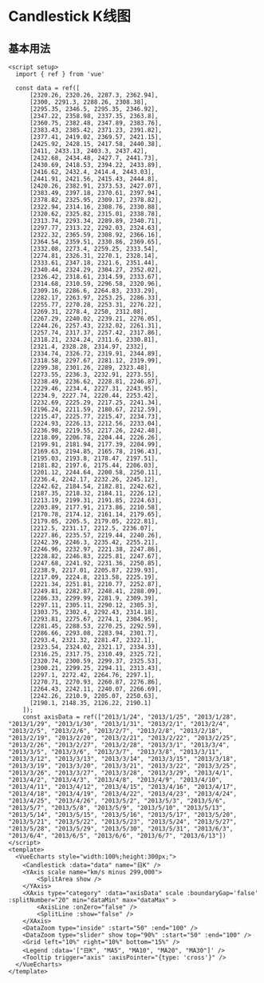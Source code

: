# Candlestick K线图

<script setup>
  import { ref } from 'vue'

  const data = ref([
      [2320.26, 2320.26, 2287.3, 2362.94],
      [2300, 2291.3, 2288.26, 2308.38],
      [2295.35, 2346.5, 2295.35, 2346.92],
      [2347.22, 2358.98, 2337.35, 2363.8],
      [2360.75, 2382.48, 2347.89, 2383.76],
      [2383.43, 2385.42, 2371.23, 2391.82],
      [2377.41, 2419.02, 2369.57, 2421.15],
      [2425.92, 2428.15, 2417.58, 2440.38],
      [2411, 2433.13, 2403.3, 2437.42],
      [2432.68, 2434.48, 2427.7, 2441.73],
      [2430.69, 2418.53, 2394.22, 2433.89],
      [2416.62, 2432.4, 2414.4, 2443.03],
      [2441.91, 2421.56, 2415.43, 2444.8],
      [2420.26, 2382.91, 2373.53, 2427.07],
      [2383.49, 2397.18, 2370.61, 2397.94],
      [2378.82, 2325.95, 2309.17, 2378.82],
      [2322.94, 2314.16, 2308.76, 2330.88],
      [2320.62, 2325.82, 2315.01, 2338.78],
      [2313.74, 2293.34, 2289.89, 2340.71],
      [2297.77, 2313.22, 2292.03, 2324.63],
      [2322.32, 2365.59, 2308.92, 2366.16],
      [2364.54, 2359.51, 2330.86, 2369.65],
      [2332.08, 2273.4, 2259.25, 2333.54],
      [2274.81, 2326.31, 2270.1, 2328.14],
      [2333.61, 2347.18, 2321.6, 2351.44],
      [2340.44, 2324.29, 2304.27, 2352.02],
      [2326.42, 2318.61, 2314.59, 2333.67],
      [2314.68, 2310.59, 2296.58, 2320.96],
      [2309.16, 2286.6, 2264.83, 2333.29],
      [2282.17, 2263.97, 2253.25, 2286.33],
      [2255.77, 2270.28, 2253.31, 2276.22],
      [2269.31, 2278.4, 2250, 2312.08],
      [2267.29, 2240.02, 2239.21, 2276.05],
      [2244.26, 2257.43, 2232.02, 2261.31],
      [2257.74, 2317.37, 2257.42, 2317.86],
      [2318.21, 2324.24, 2311.6, 2330.81],
      [2321.4, 2328.28, 2314.97, 2332],
      [2334.74, 2326.72, 2319.91, 2344.89],
      [2318.58, 2297.67, 2281.12, 2319.99],
      [2299.38, 2301.26, 2289, 2323.48],
      [2273.55, 2236.3, 2232.91, 2273.55],
      [2238.49, 2236.62, 2228.81, 2246.87],
      [2229.46, 2234.4, 2227.31, 2243.95],
      [2234.9, 2227.74, 2220.44, 2253.42],
      [2232.69, 2225.29, 2217.25, 2241.34],
      [2196.24, 2211.59, 2180.67, 2212.59],
      [2215.47, 2225.77, 2215.47, 2234.73],
      [2224.93, 2226.13, 2212.56, 2233.04],
      [2236.98, 2219.55, 2217.26, 2242.48],
      [2218.09, 2206.78, 2204.44, 2226.26],
      [2199.91, 2181.94, 2177.39, 2204.99],
      [2169.63, 2194.85, 2165.78, 2196.43],
      [2195.03, 2193.8, 2178.47, 2197.51],
      [2181.82, 2197.6, 2175.44, 2206.03],
      [2201.12, 2244.64, 2200.58, 2250.11],
      [2236.4, 2242.17, 2232.26, 2245.12],
      [2242.62, 2184.54, 2182.81, 2242.62],
      [2187.35, 2218.32, 2184.11, 2226.12],
      [2213.19, 2199.31, 2191.85, 2224.63],
      [2203.89, 2177.91, 2173.86, 2210.58],
      [2170.78, 2174.12, 2161.14, 2179.65],
      [2179.05, 2205.5, 2179.05, 2222.81],
      [2212.5, 2231.17, 2212.5, 2236.07],
      [2227.86, 2235.57, 2219.44, 2240.26],
      [2242.39, 2246.3, 2235.42, 2255.21],
      [2246.96, 2232.97, 2221.38, 2247.86],
      [2228.82, 2246.83, 2225.81, 2247.67],
      [2247.68, 2241.92, 2231.36, 2250.85],
      [2238.9, 2217.01, 2205.87, 2239.93],
      [2217.09, 2224.8, 2213.58, 2225.19],
      [2221.34, 2251.81, 2210.77, 2252.87],
      [2249.81, 2282.87, 2248.41, 2288.09],
      [2286.33, 2299.99, 2281.9, 2309.39],
      [2297.11, 2305.11, 2290.12, 2305.3],
      [2303.75, 2302.4, 2292.43, 2314.18],
      [2293.81, 2275.67, 2274.1, 2304.95],
      [2281.45, 2288.53, 2270.25, 2292.59],
      [2286.66, 2293.08, 2283.94, 2301.7],
      [2293.4, 2321.32, 2281.47, 2322.1],
      [2323.54, 2324.02, 2321.17, 2334.33],
      [2316.25, 2317.75, 2310.49, 2325.72],
      [2320.74, 2300.59, 2299.37, 2325.53],
      [2300.21, 2299.25, 2294.11, 2313.43],
      [2297.1, 2272.42, 2264.76, 2297.1],
      [2270.71, 2270.93, 2260.87, 2276.86],
      [2264.43, 2242.11, 2240.07, 2266.69],
      [2242.26, 2210.9, 2205.07, 2250.63],
      [2190.1, 2148.35, 2126.22, 2190.1]
    ]);
    const axisData = ref(["2013/1/24", "2013/1/25", "2013/1/28", "2013/1/29", "2013/1/30", "2013/1/31", "2013/2/1", "2013/2/4", "2013/2/5", "2013/2/6", "2013/2/7", "2013/2/8", "2013/2/18", "2013/2/19", "2013/2/20", "2013/2/21", "2013/2/22", "2013/2/25", "2013/2/26", "2013/2/27", "2013/2/28", "2013/3/1", "2013/3/4", "2013/3/5", "2013/3/6", "2013/3/7", "2013/3/8", "2013/3/11", "2013/3/12", "2013/3/13", "2013/3/14", "2013/3/15", "2013/3/18", "2013/3/19", "2013/3/20", "2013/3/21", "2013/3/22", "2013/3/25", "2013/3/26", "2013/3/27", "2013/3/28", "2013/3/29", "2013/4/1", "2013/4/2", "2013/4/3", "2013/4/8", "2013/4/9", "2013/4/10", "2013/4/11", "2013/4/12", "2013/4/15", "2013/4/16", "2013/4/17", "2013/4/18", "2013/4/19", "2013/4/22", "2013/4/23", "2013/4/24", "2013/4/25", "2013/4/26", "2013/5/2", "2013/5/3", "2013/5/6", "2013/5/7", "2013/5/8", "2013/5/9", "2013/5/10", "2013/5/13", "2013/5/14", "2013/5/15", "2013/5/16", "2013/5/17", "2013/5/20", "2013/5/21", "2013/5/22", "2013/5/23", "2013/5/24", "2013/5/27", "2013/5/28", "2013/5/29", "2013/5/30", "2013/5/31", "2013/6/3", "2013/6/4", "2013/6/5", "2013/6/6", "2013/6/7", "2013/6/13"])
</script>

## 基本用法

<VueEcharts style="width:100%;height:300px;">
  <Candlestick :data="data" name="日K" />
  <YAxis scale name="km/s minus 299,000">
      <SplitArea show />
  </YAxis>
  <XAxis type="category" :data="axisData" scale :boundaryGap='false'  :splitNumber="20" min="dataMin" max="dataMax" >
      <AxisLine :onZero="false" />
      <SplitLine :show="false" />
  </XAxis>
  <DataZoom type="inside" :start="50" :end="100" />
  <DataZoom type="slider" show top="90%" :start="50" :end="100" />
  <Grid left="10%" right="10%" bottom="15%" />
  <Legend :data='["日K", "MA5", "MA10", "MA20", "MA30"]' />
  <Tooltip trigger="axis" :axisPointer="{type: 'cross'}" />
</VueEcharts>

```vue
<script setup>
  import { ref } from 'vue'

  const data = ref([
      [2320.26, 2320.26, 2287.3, 2362.94],
      [2300, 2291.3, 2288.26, 2308.38],
      [2295.35, 2346.5, 2295.35, 2346.92],
      [2347.22, 2358.98, 2337.35, 2363.8],
      [2360.75, 2382.48, 2347.89, 2383.76],
      [2383.43, 2385.42, 2371.23, 2391.82],
      [2377.41, 2419.02, 2369.57, 2421.15],
      [2425.92, 2428.15, 2417.58, 2440.38],
      [2411, 2433.13, 2403.3, 2437.42],
      [2432.68, 2434.48, 2427.7, 2441.73],
      [2430.69, 2418.53, 2394.22, 2433.89],
      [2416.62, 2432.4, 2414.4, 2443.03],
      [2441.91, 2421.56, 2415.43, 2444.8],
      [2420.26, 2382.91, 2373.53, 2427.07],
      [2383.49, 2397.18, 2370.61, 2397.94],
      [2378.82, 2325.95, 2309.17, 2378.82],
      [2322.94, 2314.16, 2308.76, 2330.88],
      [2320.62, 2325.82, 2315.01, 2338.78],
      [2313.74, 2293.34, 2289.89, 2340.71],
      [2297.77, 2313.22, 2292.03, 2324.63],
      [2322.32, 2365.59, 2308.92, 2366.16],
      [2364.54, 2359.51, 2330.86, 2369.65],
      [2332.08, 2273.4, 2259.25, 2333.54],
      [2274.81, 2326.31, 2270.1, 2328.14],
      [2333.61, 2347.18, 2321.6, 2351.44],
      [2340.44, 2324.29, 2304.27, 2352.02],
      [2326.42, 2318.61, 2314.59, 2333.67],
      [2314.68, 2310.59, 2296.58, 2320.96],
      [2309.16, 2286.6, 2264.83, 2333.29],
      [2282.17, 2263.97, 2253.25, 2286.33],
      [2255.77, 2270.28, 2253.31, 2276.22],
      [2269.31, 2278.4, 2250, 2312.08],
      [2267.29, 2240.02, 2239.21, 2276.05],
      [2244.26, 2257.43, 2232.02, 2261.31],
      [2257.74, 2317.37, 2257.42, 2317.86],
      [2318.21, 2324.24, 2311.6, 2330.81],
      [2321.4, 2328.28, 2314.97, 2332],
      [2334.74, 2326.72, 2319.91, 2344.89],
      [2318.58, 2297.67, 2281.12, 2319.99],
      [2299.38, 2301.26, 2289, 2323.48],
      [2273.55, 2236.3, 2232.91, 2273.55],
      [2238.49, 2236.62, 2228.81, 2246.87],
      [2229.46, 2234.4, 2227.31, 2243.95],
      [2234.9, 2227.74, 2220.44, 2253.42],
      [2232.69, 2225.29, 2217.25, 2241.34],
      [2196.24, 2211.59, 2180.67, 2212.59],
      [2215.47, 2225.77, 2215.47, 2234.73],
      [2224.93, 2226.13, 2212.56, 2233.04],
      [2236.98, 2219.55, 2217.26, 2242.48],
      [2218.09, 2206.78, 2204.44, 2226.26],
      [2199.91, 2181.94, 2177.39, 2204.99],
      [2169.63, 2194.85, 2165.78, 2196.43],
      [2195.03, 2193.8, 2178.47, 2197.51],
      [2181.82, 2197.6, 2175.44, 2206.03],
      [2201.12, 2244.64, 2200.58, 2250.11],
      [2236.4, 2242.17, 2232.26, 2245.12],
      [2242.62, 2184.54, 2182.81, 2242.62],
      [2187.35, 2218.32, 2184.11, 2226.12],
      [2213.19, 2199.31, 2191.85, 2224.63],
      [2203.89, 2177.91, 2173.86, 2210.58],
      [2170.78, 2174.12, 2161.14, 2179.65],
      [2179.05, 2205.5, 2179.05, 2222.81],
      [2212.5, 2231.17, 2212.5, 2236.07],
      [2227.86, 2235.57, 2219.44, 2240.26],
      [2242.39, 2246.3, 2235.42, 2255.21],
      [2246.96, 2232.97, 2221.38, 2247.86],
      [2228.82, 2246.83, 2225.81, 2247.67],
      [2247.68, 2241.92, 2231.36, 2250.85],
      [2238.9, 2217.01, 2205.87, 2239.93],
      [2217.09, 2224.8, 2213.58, 2225.19],
      [2221.34, 2251.81, 2210.77, 2252.87],
      [2249.81, 2282.87, 2248.41, 2288.09],
      [2286.33, 2299.99, 2281.9, 2309.39],
      [2297.11, 2305.11, 2290.12, 2305.3],
      [2303.75, 2302.4, 2292.43, 2314.18],
      [2293.81, 2275.67, 2274.1, 2304.95],
      [2281.45, 2288.53, 2270.25, 2292.59],
      [2286.66, 2293.08, 2283.94, 2301.7],
      [2293.4, 2321.32, 2281.47, 2322.1],
      [2323.54, 2324.02, 2321.17, 2334.33],
      [2316.25, 2317.75, 2310.49, 2325.72],
      [2320.74, 2300.59, 2299.37, 2325.53],
      [2300.21, 2299.25, 2294.11, 2313.43],
      [2297.1, 2272.42, 2264.76, 2297.1],
      [2270.71, 2270.93, 2260.87, 2276.86],
      [2264.43, 2242.11, 2240.07, 2266.69],
      [2242.26, 2210.9, 2205.07, 2250.63],
      [2190.1, 2148.35, 2126.22, 2190.1]
    ]);
    const axisData = ref(["2013/1/24", "2013/1/25", "2013/1/28", "2013/1/29", "2013/1/30", "2013/1/31", "2013/2/1", "2013/2/4", "2013/2/5", "2013/2/6", "2013/2/7", "2013/2/8", "2013/2/18", "2013/2/19", "2013/2/20", "2013/2/21", "2013/2/22", "2013/2/25", "2013/2/26", "2013/2/27", "2013/2/28", "2013/3/1", "2013/3/4", "2013/3/5", "2013/3/6", "2013/3/7", "2013/3/8", "2013/3/11", "2013/3/12", "2013/3/13", "2013/3/14", "2013/3/15", "2013/3/18", "2013/3/19", "2013/3/20", "2013/3/21", "2013/3/22", "2013/3/25", "2013/3/26", "2013/3/27", "2013/3/28", "2013/3/29", "2013/4/1", "2013/4/2", "2013/4/3", "2013/4/8", "2013/4/9", "2013/4/10", "2013/4/11", "2013/4/12", "2013/4/15", "2013/4/16", "2013/4/17", "2013/4/18", "2013/4/19", "2013/4/22", "2013/4/23", "2013/4/24", "2013/4/25", "2013/4/26", "2013/5/2", "2013/5/3", "2013/5/6", "2013/5/7", "2013/5/8", "2013/5/9", "2013/5/10", "2013/5/13", "2013/5/14", "2013/5/15", "2013/5/16", "2013/5/17", "2013/5/20", "2013/5/21", "2013/5/22", "2013/5/23", "2013/5/24", "2013/5/27", "2013/5/28", "2013/5/29", "2013/5/30", "2013/5/31", "2013/6/3", "2013/6/4", "2013/6/5", "2013/6/6", "2013/6/7", "2013/6/13"])
</script>
<template>
  <VueEcharts style="width:100%;height:300px;">
    <Candlestick :data="data" name="日K" />
    <YAxis scale name="km/s minus 299,000">
        <SplitArea show />
    </YAxis>
    <XAxis type="category" :data="axisData" scale :boundaryGap='false'  :splitNumber="20" min="dataMin" max="dataMax" >
        <AxisLine :onZero="false" />
        <SplitLine :show="false" />
    </XAxis>
    <DataZoom type="inside" :start="50" :end="100" />
    <DataZoom type="slider" show top="90%" :start="50" :end="100" />
    <Grid left="10%" right="10%" bottom="15%" />
    <Legend :data='["日K", "MA5", "MA10", "MA20", "MA30"]' />
    <Tooltip trigger="axis" :axisPointer="{type: 'cross'}" />
  </VueEcharts>
</template>

```
